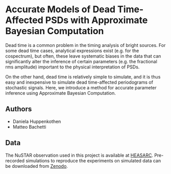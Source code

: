 # Accurate Models of Dead Time-Affected PSDs with Approximate Bayesian Computation

Dead time is a common problem in the timing analysis of bright sources. For some dead time 
cases, analytical expressions exist (e.g. for the cospectrum), but often, these leave 
systematic biases in the data that can significantly alter the inference of certain 
parameters (e.g. the fractional rms amplitude) important to the physical interpretation of 
PSDs.

On the other hand, dead time is relatively simple to simulate, and it is thus easy and 
inexpensive to simulate dead time-affected periodograms of stochastic signals. Here, we 
introduce a method for accurate parameter inference using Approximate Bayesian Computation.

## Authors
* Daniela Huppenkothen
* Matteo Bachetti

## Data

The NuSTAR observation used in this project is available at [HEASARC](). Pre-recorded
simulations to reproduce the experiments on simulated data can be downloaded from 
[Zenodo](http://doi.org/10.5281/zenodo.4670161). 
